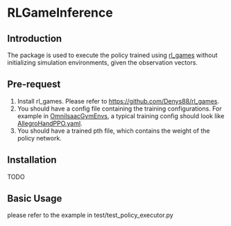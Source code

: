 # RLGameInference

## Introduction
The package is used to execute the policy trained using [rl_games](https://github.com/Denys88/rl_games) without initializing simulation environments, given the observation vectors.

## Pre-request
1. Install rl_games. Please refer to https://github.com/Denys88/rl_games.
2. You should have a config file containing the training configurations. For example in [OmniIsaacGymEnvs](https://github.com/NVIDIA-Omniverse/OmniIsaacGymEnvs), a typical training config should look like [AllegroHandPPO.yaml](https://github.com/NVIDIA-Omniverse/OmniIsaacGymEnvs/blob/main/omniisaacgymenvs/cfg/train/AllegroHandPPO.yaml).
3. You should have a trained pth file, which contains the weight of the policy network.

## Installation
TODO

## Basic Usage
please refer to the example in test/test_policy_executor.py
